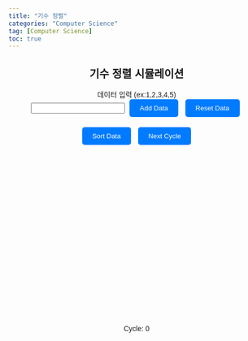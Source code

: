 ```yaml
---
title: "기수 정렬"
categories: "Computer Science"
tag: [Computer Science]
toc: true
---
```


<html lang="en">
<head>
<meta charset="UTF-8">
<meta name="viewport" content="width=device-width, initial-scale=1.0">
<title>기수 정렬 시뮬레이션</title>

<style>
  body {
    font-family: Arial, sans-serif;
  }
  .container {
    max-width: 600px;
    margin: 0 auto;
    text-align: center;
    position: relative;
  }
  .input-container {
    margin-bottom: 20px;
  }
  .button {
    padding: 10px 20px;
    background-color: #007bff;
    color: #fff;
    border: none;
    border-radius: 5px;
    cursor: pointer;
    margin: 0 5px;
  }
  .button:hover {
    background-color: #0056b3;
  }
  #chart-container {
    margin-top: 30px;
    position: relative;
    height: 300px; /* Adjust height for visualization */
  }
  .bucket {
    position: absolute;
    bottom: 0;
    background-color: #007bff;
    border-top-left-radius: 10px;
    border-top-right-radius: 10px;
    text-align: center;
    width: calc((100% - 40px) / var(--num-buckets)); /* Adjusted spacing between buckets */
    margin-right: 20px; /* Adjusted spacing between buckets */
  }
  .bucket-text {
    position: absolute;
    top: -20px; /* Adjusted position to be above the bucket */
    width: 100%;
    text-align: center;
  }
  .cycle-counter {
    position: absolute;
    bottom: -40px;
    right: 0;
    width: 100%;
  }
</style>
</head>
<body>
<div class="container">
  <h2>기수 정렬 시뮬레이션</h2>
  <div class="input-container">
    <label for="data-input">데이터 입력 (ex:1,2,3,4,5)</label><br>
    <input type="text" id="data-input">
    <button class="button" onclick="addData()">Add Data</button>
    <button class="button" onclick="resetData()">Reset Data</button>
  </div>
  <button class="button" onclick="sortData()">Sort Data</button>
  <button class="button" onclick="nextCycle()">Next Cycle</button>
  <div id="chart-container"></div>
  <div class="cycle-counter">Cycle: <span id="cycle-counter">0</span></div>
</div>

<script>
let data = [];
let currentStep = 0;
let cycleCount = 0;

function drawChart() {
  const chartContainer = document.getElementById('chart-container');
  chartContainer.innerHTML = '';
  const maxValue = Math.max(...data);
  data.forEach((value, index) => {
    const bucketIndex = Math.floor((value / Math.pow(10, currentStep)) % 10);
    const bucketContainer = chartContainer.querySelector(`#bucket-${bucketIndex}`);
    if (!bucketContainer) {
      const bucket = document.createElement('div');
      bucket.id = `bucket-${bucketIndex}`;
      bucket.className = 'bucket';
      bucket.style.height = '100%';
      bucket.style.left = `${(bucketIndex * 100) / 10}%`;
      bucket.style.setProperty('--num-buckets', 10);
      chartContainer.appendChild(bucket);
      
      const bucketText = document.createElement('div'); // Added element for text above the bucket
      bucketText.className = 'bucket-text';
      bucketText.textContent = bucketIndex;
      bucket.appendChild(bucketText);
    }
    const bar = document.createElement('div');
    bar.className = 'bar';
    bar.style.height = `${(value / maxValue) * 100}%`; // Adjust height for visualization
    bar.style.left = '0';
    document.getElementById(`bucket-${bucketIndex}`).appendChild(bar);
  });
}

function addData() {
  const input = document.getElementById('data-input').value.trim();
  const newData = input.split(',').map(str => parseInt(str.trim()));
  data = data.concat(newData.filter(num => !isNaN(num)));
  drawChart();
}

function resetData() {
  data = [];
  drawChart();
  resetCycleCount();
}

function resetCycleCount() {
  cycleCount = 0;
  document.getElementById('cycle-counter').textContent = cycleCount;
}

async function sortData() {
  currentStep = 0;
  resetCycleCount();
  const maxDigits = Math.max(...data).toString().length;
  for (let i = 0; i < maxDigits; i++) {
    drawChart();
    await sleep(500); // Delay for visualization
    cycleCount++;
    document.getElementById('cycle-counter').textContent = cycleCount;
    currentStep++;
  }
}

function nextCycle() {
  // Not implemented for radix sort since it sorts in one go
}

function sleep(ms) {
  return new Promise(resolve => setTimeout(resolve, ms));
}
</script>
</body>
</html>
